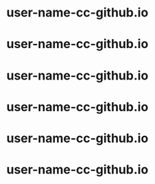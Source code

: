 # user-name-cc-github.io
# user-name-cc-github.io
# user-name-cc-github.io
# user-name-cc-github.io
# user-name-cc-github.io
# user-name-cc-github.io
